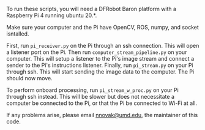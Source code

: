 To run these scripts, you will need a DFRobot Baron platform with a Raspberry Pi 4 running ubuntu 20.*.

Make sure your computer and the Pi have OpenCV, ROS, numpy, and socket isntalled.

First, run `pi_receiver.py` on the Pi through an ssh connection. This will open a listener port on the Pi. Then run `computer_stream_pipeline.py` on your computer. This will setup a listener to the Pi's image stream and connect a sender to the Pi's instructions listener. Finally, run `pi_stream.py` on your Pi through ssh. This will start sending the image data to the computer. The Pi should now move.

To perform onboard processing, run `pi_stream_w_proc.py` on your Pi through ssh instead. This will be slower but does not necessitate a computer be connected to the Pi, or that the Pi be connected to Wi-Fi at all.

If any problems arise, please email nnovak@umd.edu, the maintainer of this code.